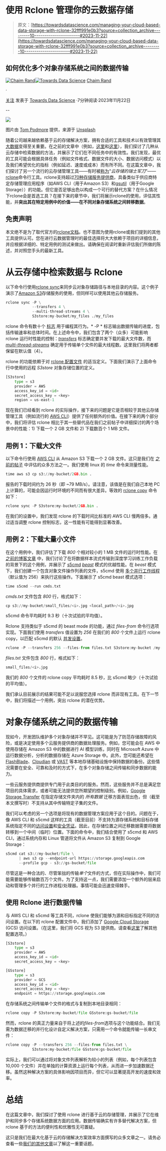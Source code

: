 # 使用 Rclone 管理你的云数据存储

> 原文：[https://towardsdatascience.com/managing-your-cloud-based-data-storage-with-rclone-32fff991e0b3?source=collection_archive---------10-----------------------#2023-11-22](https://towardsdatascience.com/managing-your-cloud-based-data-storage-with-rclone-32fff991e0b3?source=collection_archive---------10-----------------------#2023-11-22)

## 如何优化多个对象存储系统之间的数据传输

[](https://chaimrand.medium.com/?source=post_page-----32fff991e0b3--------------------------------)[![Chaim Rand](../Images/c52659c389f167ad5d6dc139940e7955.png)](https://chaimrand.medium.com/?source=post_page-----32fff991e0b3--------------------------------)[](https://towardsdatascience.com/?source=post_page-----32fff991e0b3--------------------------------)[![Towards Data Science](../Images/a6ff2676ffcc0c7aad8aaf1d79379785.png)](https://towardsdatascience.com/?source=post_page-----32fff991e0b3--------------------------------) [Chaim Rand](https://chaimrand.medium.com/?source=post_page-----32fff991e0b3--------------------------------)

·

[关注](https://medium.com/m/signin?actionUrl=https%3A%2F%2Fmedium.com%2F_%2Fsubscribe%2Fuser%2F9440b37e27fe&operation=register&redirect=https%3A%2F%2Ftowardsdatascience.com%2Fmanaging-your-cloud-based-data-storage-with-rclone-32fff991e0b3&user=Chaim+Rand&userId=9440b37e27fe&source=post_page-9440b37e27fe----32fff991e0b3---------------------post_header-----------) 发表于 [Towards Data Science](https://towardsdatascience.com/?source=post_page-----32fff991e0b3--------------------------------) ·7分钟阅读·2023年11月22日[](https://medium.com/m/signin?actionUrl=https%3A%2F%2Fmedium.com%2F_%2Fvote%2Ftowards-data-science%2F32fff991e0b3&operation=register&redirect=https%3A%2F%2Ftowardsdatascience.com%2Fmanaging-your-cloud-based-data-storage-with-rclone-32fff991e0b3&user=Chaim+Rand&userId=9440b37e27fe&source=-----32fff991e0b3---------------------clap_footer-----------)

--

[](https://medium.com/m/signin?actionUrl=https%3A%2F%2Fmedium.com%2F_%2Fbookmark%2Fp%2F32fff991e0b3&operation=register&redirect=https%3A%2F%2Ftowardsdatascience.com%2Fmanaging-your-cloud-based-data-storage-with-rclone-32fff991e0b3&source=-----32fff991e0b3---------------------bookmark_footer-----------)![](../Images/31058489fd9aa402449e5f9e7e07f343.png)

图片由 [Tom Podmore](https://unsplash.com/@tompodmore86?utm_source=medium&utm_medium=referral) 提供，来源于 [Unsplash](https://unsplash.com/?utm_source=medium&utm_medium=referral)

随着公司越来越依赖基于云的存储解决方案，拥有合适的工具和技术以有效管理其[大数据](https://en.wikipedia.org/wiki/Big_data)变得至关重要。在之前的文章中（例如，[这里](https://medium.com/towards-data-science/streaming-big-data-files-from-cloud-storage-634e54818e75)和[这里](/training-from-cloud-storage-with-s5cmd-5c8fb5c06056)），我们探讨了几种从云存储中检索数据的方法，并展示了它们在不同任务中的有效性。我们发现，最优的工具可能会根据具体任务（例如文件格式、数据文件的大小、数据访问模式）以及我们希望优化的指标（例如延迟、速度或成本）而有所不同。在这篇文章中，我们探讨了另一个流行的云存储管理工具——有时被[称为](https://rclone.org/)“*云存储的瑞士军刀*”——[rclone](https://rclone.org/)命令行工具。rclone支持超过[70种存储服务提供商](https://rclone.org/#providers)，具备类似于供应商特定存储管理应用程序（如AWS CLI（用于Amazon S3）和[gsutil](https://cloud.google.com/storage/docs/gsutil)（用于Google Storage））的功能。但它是否足够出色以构成一个可行的替代方案？在什么情况下rclone会是首选工具？在接下来的章节中，我们将展示rclone的使用，评估其性能，并**突出其在特定用例中的价值——在不同对象存储系统之间转移数据**。

## 免责声明

本文绝不是为了取代官方的[rclone文档](https://rclone.org/)。也不意图为使用rclone或我们提到的其他工具提供认可。您在进行云数据管理时的最佳选择将大大依赖于项目的详细信息，并应根据详细的、特定用例的测试来做出。请确保在阅读时重新评估我们所做的陈述，并对照您手头的最新工具。

# 从云存储中检索数据与 Rclone

以下命令行使用[rclone sync](https://rclone.org/commands/rclone_sync/)来同步云对象存储路径与本地目录的内容。这个例子演示了[Amazon S3](https://rclone.org/s3/)存储服务的使用，但同样可以使用其他云存储服务。

```py
rclone sync -P \
            --transfers 4 \
            --multi-thread-streams 4 \
            S3store:my-bucket/my_files ./my_files 
```

rclone 命令有数十个 [标志](https://rclone.org/docs/) 用于编程其行为。* -P * 标志输出数据传输的进度，包括传输速率和总体时间。在上述命令中，我们包含了两个（众多）可能影响 rclone 运行时性能的控制：[*transfers*](https://rclone.org/flags/#performance) 标志确定要并发下载的最大文件数，而 [*multi-thread-streams*](https://rclone.org/docs/#multi-thread-streams-n) 确定用于传输单个文件的最大线程数。这里我们将两者都保留在默认值（4）。

rclone 的功能依赖于对 [rclone 配置文件](https://rclone.org/commands/rclone_config/) 的适当定义。下面我们演示了上面命令行中使用的远程 *S3store* 对象存储位置的定义。

```py
[S3store]
    type = s3
    provider = AWS
    access_key_id = <id>
    secret_access_key = <key>
    region = us-east-1
```

现在我们已经看到 rclone 的实际操作，接下来的问题是它是否相较于其他云存储管理工具（例如流行的 [AWS CLI](https://aws.amazon.com/cli/)）提供了任何额外的价值。在接下来的两个部分中，我们将评估 rclone 相比于其一些替代品在我们之前帖子中详细探讨的两个场景中的性能：1) 下载一个 2 GB 文件和 2) 下载数百个 1 MB 文件。

## 用例 1：下载大文件

以下命令行使用 [AWS CLI](https://docs.aws.amazon.com/cli/latest/) 从 Amazon S3 下载一个 2 GB 文件。这只是我们在 [之前的帖子](/streaming-big-data-files-from-cloud-storage-634e54818e75) 中评估的众多方法之一。我们使用 linux 的 *time* 命令来测量性能。

```py
time aws s3 cp s3://my-bucket/2GB.bin .
```

报告的下载时间约为 26 秒（即 ~79 MB/s）。请注意，该值是在我们自己本地 PC 上计算的，可能会因运行时环境的不同而有很大差异。等效的 [rclone copy](https://rclone.org/commands/rclone_copy/) 命令如下：

```py
rclone sync -P S3store:my-bucket/2GB.bin .
```

在我们的设置中，我们发现 rclone 的下载时间比标准的 AWS CLI 慢两倍多。通过适当调整 rclone 控制标志，这一性能有可能得到显著改善。

## 用例 2：下载大量小文件

在这个用例中，我们评估了下载 *800* 个相对较小的 1 MB 文件的运行时性能。在 [之前的博客文章](/training-from-cloud-storage-with-s5cmd-5c8fb5c06056) 中，我们讨论了在将数据样本流式传输到深度学习训练工作负载的背景下的这个用例，并展示了 [s5cmd](https://github.com/peak/s5cmd) [*beast*](https://github.com/peak/s5cmd#beast-mode-s5cmd) 模式的优越性能。在 *beast* 模式下，我们创建一个包含对象文件操作列表的文件，s5cmd 使用 [多个并行工作线程](https://github.com/peak/s5cmd#numworkers)（默认值为 256）来执行这些操作。下面展示了 s5cmd beast 模式选项：

```py
time s5cmd --run cmds.txt
```

*cmds.txt* 文件包含 *800* 行，格式如下：

```py
cp s3://my-bucket/small_files/<i>.jpg <local_path>/<i>.jpg
```

s5cmd 命令平均耗时 9.3 秒（十次试验的平均值）。

Rclone 支持类似于 s5cmd 的 beast mode 的功能，通过 *files-from* 命令行选项实现。下面我们使用 *transfers* 值设置为 *256* 在我们的 *800* 个文件上运行 rclone copy，以匹配 s5cmd 的默认 [并发设置](https://github.com/peak/s5cmd#configuring-concurrency)。

```py
rclone -P --transfers 256 --files-from files.txt S3store:my-bucket /my-local
```

*files.txt* 文件包含 *800* 行，格式如下：

```py
small_files/<i>.jpg
```

我们的 *800* 个文件的 rclone copy 平均耗时 8.5 秒，比 s5cmd 略少（十次试验的平均值）。

我们承认目前展示的结果可能不足以说服您选择 rclone 而非现有工具。在下一节中，我们将描述一个用例，突出 rclone 的潜在优势。

# 对象存储系统之间的数据传输

现如今，开发团队维护多个对象存储并不罕见。这可能是为了防范存储故障的风险，或是决定使用多个云服务提供商的数据处理服务。例如，您可能会在 AWS 中使用存储在 Amazon S3 中的数据进行 AI 模型训练，同时在 Microsoft Azure 中运行数据分析，分析的数据存储在 Azure Storage 中。此外，您可能还希望在 [FlashBlade](https://www.purestorage.com/products/unstructured-data-storage/flashblade-s.html)、[Cloudian](https://cloudian.com/) 或 [VAST](https://vastdata.com/) 等本地存储基础设施中保持数据的备份。这些情况需要在安全、可靠和及时的方式下，在多个对象存储之间传输和同步数据的能力。

一些云服务提供商提供专门用于此类目的的服务。然而，这些服务并不总是满足您项目的具体需求，或者可能无法提供您所期望的控制级别。例如，[Google Storage Transfer](https://cloud.google.com/storage-transfer/docs/overview) 在指定存储文件夹内的 *所有数据* 迁移方面表现出色，但（截至本文撰写时）不支持从其中传输特定子集的文件。

我们可以考虑的另一个选项是将现有的数据管理方案应用于这个目的。问题在于，像 AWS CLI 和 s5cmd 这样的工具（截至目前）不支持为源存储系统和目标存储系统指定不同的[访问设置](https://docs.aws.amazon.com/cli/latest/userguide/cli-configure-endpoints.html)和[安全凭证](https://docs.aws.amazon.com/IAM/latest/UserGuide/security-creds.html)。因此，在存储位置之间迁移数据需要将数据转移到一个中间（临时）位置。下面的命令中，我们结合使用了 s5cmd 和 AWS CLI，通过系统内存和 Linux 管道将文件从 Amazon S3 复制到 Google Storage：

```py
s5cmd cat s3://my-bucket/file \
      | aws s3 cp --endpoint-url https://storage.googleapis.com
      --profile gcp - s3://gs-bucket/file
```

尽管这是一种合法的、尽管笨拙的传输*单个*文件的方式，但在实际操作中，我们可能需要能够传输数百万个文件。为了支持这一点，我们需要添加一个额外的层来启动和管理多个并行的工作进程/处理器。事情可能会迅速变得棘手。

## 使用 Rclone 进行数据传输

与 AWS CLI 和 s5cmd 等工具不同，rclone 使我们能够为源和目标指定不同的访问设置。在以下的 rclone 配置文件中，我们添加了 [Google Cloud Storage](https://rclone.org/googlecloudstorage/) (GCS) 访问设置。（在这里，我们将 GCS 视为 S3 提供商。请查看[这里](https://rclone.org/googlecloudstorage/)了解其他配置选项。）

```py
[S3store]
    type = s3
    provider = AWS
    access_key_id = <id>
    secret_access_key = <key>

[GSstore]
    type = s3
    provider = GCS
    access_key_id = <id>
    secret_access_key = <key>
    endpoint = https://storage.googleapis.com
```

在存储系统之间传输单个文件的格式与复制到本地目录相同：

```py
rclone copy -P S3store:my-bucket/file GSstore:gs-bucket/file
```

然而，rclone 的真正力量来自于将上述的*files-from*选项与这个功能结合。我们无需为数据迁移的并行化设计自定义解决方案，只需用一个命令就能传输一长串文件：

```py
rclone copy -P --transfers 256 --files-from files.txt \
            S3store:my-bucket/file GSstore:gs-bucket/file
```

实际上，我们可以通过将对象文件列表解析为较小的列表（例如，每个列表包含 10,000 个文件）并在单独的计算资源上运行每个列表，从而进一步加速数据迁移。虽然这种解决方案的具体影响因项目而异，但它可以显著提高开发的速度和效率。

# 总结

在这篇文章中，我们探讨了使用 rclone 进行基于云的存储管理，并展示了它在维护和同步多个存储系统数据方面的应用。数据传输确实有许多替代解决方案，但rclone 基于的方法的便利性和优雅性无可置疑。

这只是我们在最大化基于云的存储解决方案效率方面撰写的众多文章之一。请务必查看一些[我们的其他文章](https://chaimrand.medium.com/)以了解这一重要话题。
